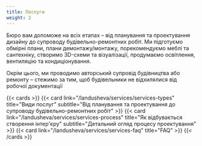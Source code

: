 ```yaml
---
title: Послуги
weight: 2
---
```

Бюро вам допоможе на всіх етапах – від планування та проектування дизайну до супроводу будівельно-ремонтних робіт. Ми підготуємо обмірні плани, плани демонтажу/монтажу, порекомендуємо меблі та сантехніку, створимо 3D-схеми та візуалізації, продумаємо освітлення, вентиляцію та кондиціонування. 

Окрім цього, ми проводимо авторський супровід будівництва або ремонту – стежимо за тим, щоб будівельники не відхилялися від робочої документації

{{< cards >}}
  {{< card link="/landusheva/services/services-types" title="Види послуг" subtitle="Від планування та проектування до супроводу будівельно-ремонтних робіт" >}}
  {{< card link="/landusheva/services/services-process" title="Як відбувається створення інтер'єру" subtitle="Детальний огляд процесу проектування" >}}
  {{< card link="/landusheva/services/services-faq" title="FAQ" >}}
{{< /cards >}}